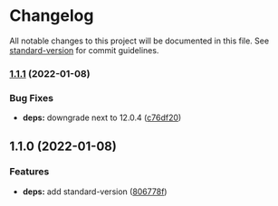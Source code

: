 # Changelog

All notable changes to this project will be documented in this file. See [standard-version](https://github.com/conventional-changelog/standard-version) for commit guidelines.

### [1.1.1](https://github.com/putramaghfirah/next-with-tailwind/compare/v1.1.0...v1.1.1) (2022-01-08)

### Bug Fixes

- **deps:** downgrade next to 12.0.4 ([c76df20](https://github.com/putramaghfirah/next-with-tailwind/commit/c76df200c53728ccb456531b2a30eea7f9a26985))

## 1.1.0 (2022-01-08)

### Features

- **deps:** add standard-version ([806778f](https://github.com/putramaghfirah/next-with-tailwind/commit/806778f2d118e536d7167668b8a5991585c46b76))
